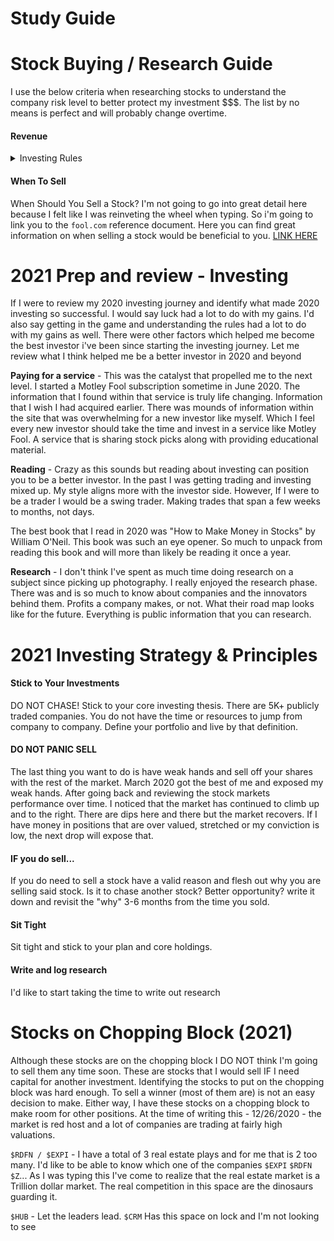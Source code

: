 # Study Guide

# Stock Buying / Research Guide
I use the below criteria when researching stocks to understand the company risk level to better protect my investment $$$. The list by no means is perfect and will probably change overtime.

#### Revenue

<details>
<summary> Investing Rules </summary>

- [ ] Look at stocks objectively
- [ ] Know current market conditions. Are we in a uptrend, downtrend, or chop fest?
- [ ] 25 <b>CORE</b> positions
- [ ] Hold for 5 years - Until the story changes
- [ ] Lean towards small caps and 10x opportunities
- [ ] Know what you are buying - <b>RESEARCH FIRST </b>
- [ ] Hold during price swings which are expected. You are not a seasoned trader so dont try to time a damn thing. 
- [ ] Target Leaders / Innovators 
- [ ] Have a reason to sell / Bear case

</details>

#### When To Sell

When Should You Sell a Stock? I'm not going to go into great detail here because I felt like I was reinveting the wheel when typing. So i'm going to link you to the `fool.com` reference document. Here you can find great information on when selling a stock would be beneficial to you. [LINK HERE](https://www.fool.com/investing/how-to-invest/stocks/when-to-sell-stocks/)

# 2021 Prep and review - Investing

If I were to review my 2020 investing journey and identify what made 2020 investing so successful. I would say luck had a lot to do with my gains. I'd also say getting in the game and understanding the rules had a lot to do with my gains as well. There were other factors which helped me become the best investor i've been since starting the investing journey. Let me review what I think helped me be a better investor in 2020 and beyond

**Paying for a service** - This was the catalyst that propelled me to the next level. I started a Motley Fool subscription sometime in June 2020. The information that I found within that service is truly life changing. Information that I wish I had acquired earlier. There was mounds of information within the site that was overwhelming for a new investor like myself. Which I feel every new investor should take the time and invest in a service like Motley Fool. A service that is sharing stock picks along with providing educational material. 

**Reading** - Crazy as this sounds but reading about investing can position you to be a better investor. In the past I was getting trading and investing mixed up. My style aligns more with the investor side. However, If I were to be a trader I would be a swing trader. Making trades that span a few weeks to months, not days. 

The best book that I read in 2020 was "How to Make Money in Stocks" by William O'Neil. This book was such an eye opener. So much to unpack from reading this book and will more than likely be reading it once a year.

**Research** - I don't think I've spent as much time doing research on a subject since picking up photography. I really enjoyed the research phase. There was and is so much to know about companies and the innovators behind them. Profits a company makes, or not. What their road map looks like for the future. Everything is public information that you can research.

# 2021 Investing Strategy & Principles

#### Stick to Your Investments
DO NOT CHASE! Stick to your core investing thesis. There are 5K+ publicly traded companies. You do not have the time or resources to jump from company to company. Define your portfolio and live by that definition. 

#### DO NOT PANIC SELL

The last thing you want to do is have weak hands and sell off your shares with the rest of the market. March 2020 got the best of me and exposed my weak hands. After going back and reviewing the stock markets performance over time. I noticed that the market has continued to climb up and to the right. There are dips here and there but the market recovers. If I have money in positions that are over valued, stretched or my conviction is low, the next drop will expose that.

#### IF you do sell...
If you do need to sell a stock have a valid reason and flesh out why you are selling said stock. Is it to chase another stock? Better opportunity? write it down and revisit the "why" 3-6 months from the time you sold. 

#### Sit Tight
Sit tight and stick to your plan and core holdings.

#### Write and log research
I'd like to start taking the time to write out research 

# Stocks on Chopping Block (2021)

Although these stocks are on the chopping block I DO NOT think I'm going to sell them any time soon. These are stocks that I would sell IF I need capital for another investment.  Identifying the stocks to put on the chopping block was hard enough. To sell a winner (most of them are) is not an easy decision to make. Either way, I have these stocks on a chopping block to make room for other positions. At the time of writing this - 12/26/2020 - the market is red host and a lot of companies are trading at fairly high valuations. 

`$RDFN / $EXPI` - I have a total of 3 real estate plays and for me that is 2 too many. I'd like to be able to know which one of the companies `$EXPI` `$RDFN` `$Z`... As I was typing this I've come to realize that the real estate market is a Trillion dollar market. The real competition in this space are the dinosaurs guarding it. 

`$HUB` - Let the leaders lead. `$CRM` Has this space on lock and I'm not looking to see 

